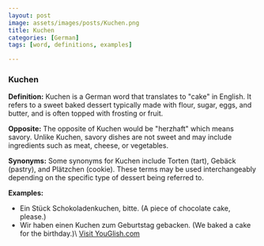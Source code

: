 ```yaml
---
layout: post
image: assets/images/posts/Kuchen.png
title: Kuchen
categories: [German]
tags: [word, definitions, examples]

---
```


### Kuchen

**Definition:**
Kuchen is a German word that translates to "cake" in English. It refers to a sweet baked dessert typically made with flour, sugar, eggs, and butter, and is often topped with frosting or fruit.

**Opposite:**
The opposite of Kuchen would be "herzhaft" which means savory. Unlike Kuchen, savory dishes are not sweet and may include ingredients such as meat, cheese, or vegetables.

**Synonyms:**
Some synonyms for Kuchen include Torten (tart), Gebäck (pastry), and Plätzchen (cookie). These terms may be used interchangeably depending on the specific type of dessert being referred to.

**Examples:**
- Ein Stück Schokoladenkuchen, bitte. (A piece of chocolate cake, please.)
- Wir haben einen Kuchen zum Geburtstag gebacken. (We baked a cake for the birthday.)\ <a id="yg-widget-0" class="youglish-widget" data-query="Kuchen" data-lang="german" data-components="8412" data-auto-start="0" data-bkg-color="theme_light" data-title="How%20to%20pronounce%20Kuchen%20in%20German"  rel="nofollow" href="https://youglish.com">Visit YouGlish.com</a><script async src="https://youglish.com/public/emb/widget.js" charset="utf-8"></script>